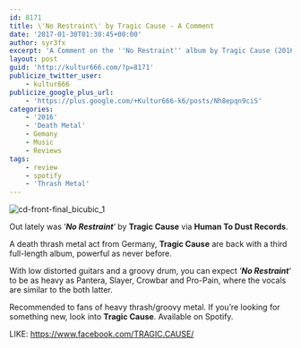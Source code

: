 ```yaml
---
id: 8171
title: \'No Restraint\' by Tragic Cause - A Comment
date: '2017-01-30T01:30:45+00:00'
author: syr3fx
excerpt: 'A Comment on the ''No Restraint'' album by Tragic Cause (2016).'
layout: post
guid: 'http://kultur666.com/?p=8171'
publicize_twitter_user:
    - kultur666
publicize_google_plus_url:
    - 'https://plus.google.com/+Kultur666-k6/posts/Nh8epqn9ciS'
categories:
    - '2016'
    - 'Death Metal'
    - Gemany
    - Music
    - Reviews
tags:
    - review
    - spotify
    - 'Thrash Metal'
---
```


![cd-front-final_bicubic_1](http://localhost:8080/wp-content/uploads/2017/01/cd-front-final_bicubic_1.jpg?w=680)

Out lately was ‘***No Restraint***‘ by **Tragic Cause** via **Human To Dust Records**.

A death thrash metal act from Germany, **Tragic Cause** are back with a third full-length album, powerful as never before.

With low distorted guitars and a groovy drum, you can expect ‘***No Restraint***‘ to be as heavy as Pantera, Slayer, Crowbar and Pro-Pain, where the vocals are similar to the both latter.

Recommended to fans of heavy thrash/groovy metal. If you’re looking for something new, look into **Tragic Cause**. Available on Spotify.

LIKE: <https://www.facebook.com/TRAGIC.CAUSE/>